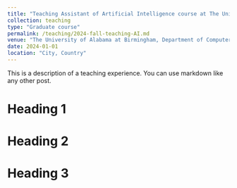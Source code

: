 ```yaml
---
title: "Teaching Assistant of Artificial Intelligence course at The University of Alabama at Birmingham"
collection: teaching
type: "Graduate course"
permalink: /teaching/2024-fall-teaching-AI.md
venue: "The University of Alabama at Birmingham, Department of Computer Science"
date: 2024-01-01
location: "City, Country"
---
```


This is a description of a teaching experience. You can use markdown like any other post.

Heading 1
======

Heading 2
======

Heading 3
======